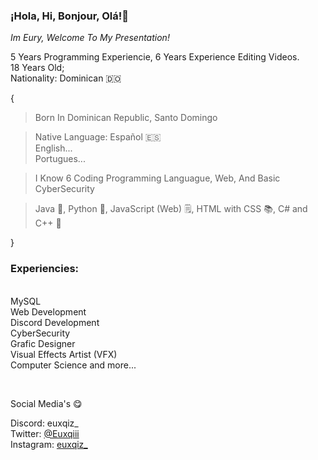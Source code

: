 
### ¡Hola, Hi, Bonjour, Olá!👋  
*Im Eury, Welcome To My Presentation!*

5 Years Programming Experiencie, 6 Years Experience Editing Videos.<br/>18 Years Old;<br/>Nationality: Dominican 🇩🇴

{
> Born In Dominican Republic, Santo Domingo

>Native Language: Español 🇪🇸 <br>English...</br>Portugues...


> I Know 6 Coding Programming Languague, Web, And Basic CyberSecurity

> Java 🤖, Python 🐍, JavaScript (Web) 🗒️, HTML with CSS 📚,  C# and C++  👾

}

### Experiencies:
<br/>MySQL<br/>Web Development<br/>Discord Development<br/>CyberSecurity<br/>Grafic Designer<br/> Visual Effects Artist (VFX)<br/>Computer Science and more...

<br/>

Social Media's 😋

Discord: euxqiz_<br/>Twitter: [@Euxqiii](https://twitter.com/EuriytM)<br/>Instagram: [euxqiz_](https://www.instagram.com/euxqiz_/)
